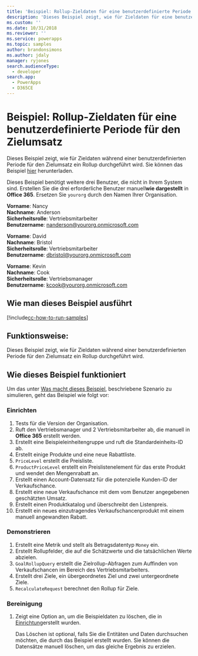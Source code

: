 ```yaml
---
title: 'Beispiel: Rollup-Zieldaten für eine benutzerdefinierte Periode für den Zielumsatz (Common Data Service) | Microsoft Docs'
description: 'Dieses Beispiel zeigt, wie für Zieldaten für eine benutzerdefinierte Periode für den Zielumsatz ein Rollup durchgeführt wird.'
ms.custom: ''
ms.date: 10/31/2018
ms.reviewer: ''
ms.service: powerapps
ms.topic: samples
author: brandonsimons
ms.author: jdaly
manager: ryjones
search.audienceType:
  - developer
search.app:
  - PowerApps
  - D365CE
---
```

# <a name="sample-rollup-goal-data-for-a-custom-period-against-the-target-revenue"></a>Beispiel: Rollup-Zieldaten für eine benutzerdefinierte Periode für den Zielumsatz

<!-- https://docs.microsoft.com/dynamics365/customer-engagement/developer/sample-rollup-goal-data-custom-period-target-revenue -->

Dieses Beispiel zeigt, wie für Zieldaten während einer benutzerdefinierten Periode für den Zielumsatz ein Rollup durchgeführt wird. Sie können das Beispiel [hier](https://github.com/Microsoft/PowerApps-Samples/tree/master/cds/orgsvc/C%23/RollupGoalData) herunterladen.

Dieses Beispiel benötigt weitere drei Benutzer, die nicht in Ihrem System sind. Erstellen Sie die drei erforderliche Benutzer manuell**wie dargestellt** in **Office 365**. Ersetzen Sie `yourorg` durch den Namen Ihrer Organisation.

**Vorname**: Nancy<br/>
**Nachname**: Anderson<br/>
**Sicherheitsrolle**: Vertriebsmitarbeiter<br/>
**Benutzername**: nanderson@yourorg.onmicrosoft.com<br/>

**Vorname**: David<br/>
**Nachname**: Bristol<br/>
**Sicherheitsrolle**: Vertriebsmitarbeiter<br/>
**Benutzername**: dbristol@yourorg.onmicrosoft.com<br/>

**Vorname**: Kevin<br/>
**Nachname**: Cook<br/>
**Sicherheitsrolle**: Vertriebsmanager<br/>
**Benutzername**: kcook@yourorg.onmicrosoft.com<br/>

## <a name="how-to-run-this-sample"></a>Wie man dieses Beispiel ausführt

[!include[cc-how-to-run-samples](../../includes/cc-how-to-run-samples.md)]

## <a name="what-this-sample-does"></a>Funktionsweise:

Dieses Beispiel zeigt, wie für Zieldaten während einer benutzerdefinierten Periode für den Zielumsatz ein Rollup durchgeführt wird.

## <a name="how-this-sample-works"></a>Wie dieses Beispiel funktioniert

Um das unter [Was macht dieses Beispiel](#what-this-sample-does), beschriebene Szenario zu simulieren, geht das Beispiel wie folgt vor:

### <a name="setup"></a>Einrichten

1. Tests für die Version der Organisation.
2. Ruft den Vertriebsmanager und 2 Vertriebsmitarbeiter ab, die manuell in **Office 365** erstellt werden.
3. Erstellt eine Beispieleinheitengruppe und ruft die Standardeinheits-ID ab. 
4. Erstellt einige Produkte und eine neue Rabattliste.
5. `PriceLevel` erstellt die Preisliste.
6. `ProductPriceLevel` erstellt ein Preislistenelement für das erste Produkt und wendet den Mengenrabatt an.
7. Erstellt einen Account-Datensatz für die potenzielle Kunden-ID der Verkaufschance.
8. Erstellt eine neue Verkaufschance mit dem vom Benutzer angegebenen geschätzten Umsatz.
9. Erstellt einen Produktkatalog und überschreibt den Listenpreis.
10. Erstellt ein neues einzutragendes Verkaufschancenprodukt mit einem manuell angewandten Rabatt.

### <a name="demonstrate"></a>Demonstrieren

1. Erstellt eine Metrik und stellt als Betragsdatentyp `Money` ein.
2. Erstellt Rollupfelder, die auf die Schätzwerte und die tatsächlichen Werte abzielen.
3. `GoalRollupQuery` erstellt die Zielrollup-Abfragen zum Auffinden von Verkaufschancen im Bereich des Vertriebsmitarbeiters. 
4. Erstellt drei Ziele, ein übergeordnetes Ziel und zwei untergeordnete Ziele.
5. `RecalculateRequest` berechnet den Rollup für Ziele. 

### <a name="clean-up"></a>Bereinigung

1. Zeigt eine Option an, um die Beispieldaten zu löschen, die in [Einrichtung](#setup)erstellt wurden.

    Das Löschen ist optional, falls Sie die Entitäten und Daten durchsuchen möchten, die durch das Beispiel erstellt wurden. Sie können die Datensätze manuell löschen, um das gleiche Ergebnis zu erzielen.
